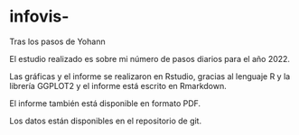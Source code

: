 # infovis-
Tras los pasos de Yohann

El estudio realizado es sobre mi número de pasos diarios para el año 2022. 

Las gráficas y el informe se realizaron en Rstudio, gracias al lenguaje R y la librería GGPLOT2 y el informe está escrito en Rmarkdown.

El informe también está disponible en formato PDF.

Los datos están disponibles en el repositorio de git.
